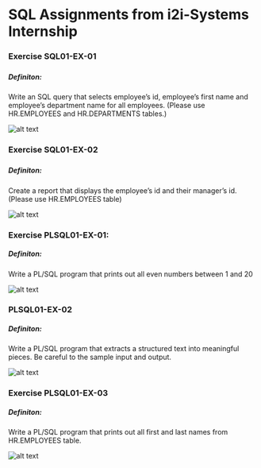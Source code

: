 <h1>SQL Assignments from i2i-Systems Internship</h1>
<h3>Exercise SQL01-EX-01<h3>
<h5>Definiton:</h5> Write an SQL query that selects employee’s id, employee’s first name and employee’s
department name for all employees. (Please use HR.EMPLOYEES and HR.DEPARTMENTS tables.)

![alt text](https://raw.githubusercontent.com/overdoseflow/i2iSystems-SQL-Assignments/master/screenshots/SQL01-EX-01.jpg)

<h3>Exercise SQL01-EX-02<h3>
<h5>Definiton:</h5> Create a report that displays the employee’s id and their manager’s id. (Please use
HR.EMPLOYEES table)

![alt text](https://raw.githubusercontent.com/overdoseflow/i2iSystems-SQL-Assignments/master/screenshots/SQL01-EX-02.jpg)

<h3>Exercise PLSQL01-EX-01:</h3>
<h5>Definiton:</h5> Write a PL/SQL program that prints out all even numbers between 1 and 20

![alt text](https://raw.githubusercontent.com/overdoseflow/i2iSystems-SQL-Assignments/master/screenshots/PLSQL01-EX-01.jpg)

<h3>PLSQL01-EX-02</h3>
<h5>Definiton:</h5> Write a PL/SQL program that extracts a structured text into meaningful pieces. Be careful
to the sample input and output.

![alt text](https://raw.githubusercontent.com/overdoseflow/i2iSystems-SQL-Assignments/master/screenshots/PLSQL01-EX-02.jpg)

<h3>Exercise PLSQL01-EX-03</h3>
<h5>Definiton:</h5> Write a PL/SQL program that prints out all first and last names from HR.EMPLOYEES table.

![alt text](https://raw.githubusercontent.com/overdoseflow/i2iSystems-SQL-Assignments/master/screenshots/PLSQL01-EX-03.jpg)
